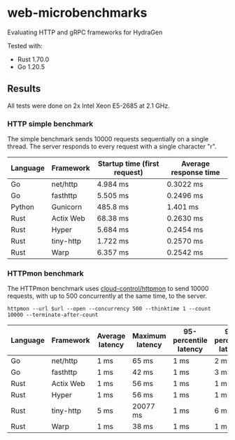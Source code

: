 # web-microbenchmarks

Evaluating HTTP and gRPC frameworks for HydraGen

Tested with:

* Rust 1.70.0
* Go 1.20.5

## Results

All tests were done on 2x Intel Xeon E5-2685 at 2.1 GHz.

### HTTP simple benchmark

The simple benchmark sends 10000 requests sequentially on a single thread. The server responds to every request with a single character "r".

| Language | Framework | Startup time (first request) | Average response time |
| -------- | --------- | ---------------------------- | --------------------- |
| Go       | net/http  | 4.984 ms                     | 0.3022 ms             |
| Go       | fasthttp  | 5.505 ms                     | 0.2496 ms             |
| Python   | Gunicorn  | 485.8 ms                     | 1.401 ms              |
| Rust     | Actix Web | 68.38 ms                     | 0.2630 ms             |
| Rust     | Hyper     | 5.684 ms                     | 0.2454 ms             |
| Rust     | tiny-http | 1.722 ms                     | 0.2570 ms             |
| Rust     | Warp      | 6.357 ms                     | 0.2542 ms             |

### HTTPmon benchmark

The HTTPmon benchmark uses [cloud-control/httpmon](https://github.com/cloud-control/httpmon) to send 10000 requests, with up to 500 concurrently at the same time, to the server.

`httpmon --url $url --open --concurrency 500 --thinktime 1 --count 10000 --terminate-after-count`

| Language | Framework | Average latency | Maximum latency | 95-percentile latency | 99-percentile latency | Late requests |
| -------- | --------- | --------------- | --------------- | --------------------- | --------------------- | ------------- |
| Go       | net/http  | 1 ms            | 65 ms           | 1 ms                  | 2 ms                  | 11            |
| Go       | fasthttp  | 1 ms            | 42 ms           | 1 ms                  | 3 ms                  | 8             |
| Rust     | Actix Web | 1 ms            | 56 ms           | 1 ms                  | 1 ms                  | 3             |
| Rust     | Hyper     | 1 ms            | 56 ms           | 1 ms                  | 1 ms                  | 5             |
| Rust     | tiny-http | 5 ms            | 20077 ms        | 1 ms                  | 6 ms                  | 8             |
| Rust     | Warp      | 1 ms            | 38 ms           | 1 ms                  | 1 ms                  | 4             |
